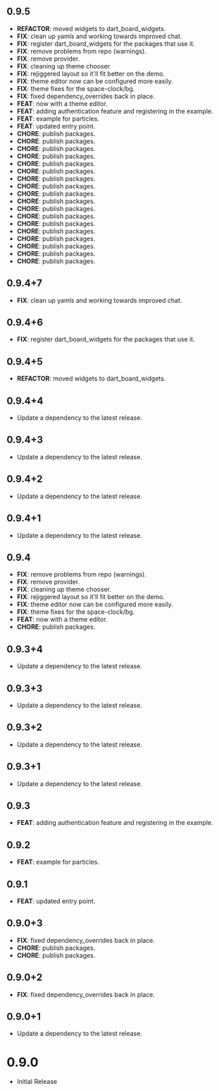 ## 0.9.5

 - **REFACTOR**: moved widgets to dart_board_widgets.
 - **FIX**: clean up yamls and working towards improved chat.
 - **FIX**: register dart_board_widgets for the packages that use it.
 - **FIX**: remove problems from repo (warnings).
 - **FIX**: remove provider.
 - **FIX**: cleaning up theme chooser.
 - **FIX**: rejiggered layout so it'll fit better on the demo.
 - **FIX**: theme editor now can be configured more easily.
 - **FIX**: theme fixes for the space-clock/bg.
 - **FIX**: fixed dependency_overrides back in place.
 - **FEAT**: now with a theme editor.
 - **FEAT**: adding authentication feature and registering in the example.
 - **FEAT**: example for particles.
 - **FEAT**: updated entry point.
 - **CHORE**: publish packages.
 - **CHORE**: publish packages.
 - **CHORE**: publish packages.
 - **CHORE**: publish packages.
 - **CHORE**: publish packages.
 - **CHORE**: publish packages.
 - **CHORE**: publish packages.
 - **CHORE**: publish packages.
 - **CHORE**: publish packages.
 - **CHORE**: publish packages.
 - **CHORE**: publish packages.
 - **CHORE**: publish packages.
 - **CHORE**: publish packages.
 - **CHORE**: publish packages.
 - **CHORE**: publish packages.
 - **CHORE**: publish packages.
 - **CHORE**: publish packages.
 - **CHORE**: publish packages.

## 0.9.4+7

 - **FIX**: clean up yamls and working towards improved chat.

## 0.9.4+6

 - **FIX**: register dart_board_widgets for the packages that use it.

## 0.9.4+5

 - **REFACTOR**: moved widgets to dart_board_widgets.

## 0.9.4+4

 - Update a dependency to the latest release.

## 0.9.4+3

 - Update a dependency to the latest release.

## 0.9.4+2

 - Update a dependency to the latest release.

## 0.9.4+1

 - Update a dependency to the latest release.

## 0.9.4

 - **FIX**: remove problems from repo (warnings).
 - **FIX**: remove provider.
 - **FIX**: cleaning up theme chooser.
 - **FIX**: rejiggered layout so it'll fit better on the demo.
 - **FIX**: theme editor now can be configured more easily.
 - **FIX**: theme fixes for the space-clock/bg.
 - **FEAT**: now with a theme editor.
 - **CHORE**: publish packages.

## 0.9.3+4

 - Update a dependency to the latest release.

## 0.9.3+3

 - Update a dependency to the latest release.

## 0.9.3+2

 - Update a dependency to the latest release.

## 0.9.3+1

 - Update a dependency to the latest release.

## 0.9.3

 - **FEAT**: adding authentication feature and registering in the example.

## 0.9.2

 - **FEAT**: example for particles.

## 0.9.1

 - **FEAT**: updated entry point.

## 0.9.0+3

 - **FIX**: fixed dependency_overrides back in place.
 - **CHORE**: publish packages.
 - **CHORE**: publish packages.

## 0.9.0+2

 - **FIX**: fixed dependency_overrides back in place.

## 0.9.0+1

 - Update a dependency to the latest release.

# 0.9.0
- Initial Release
